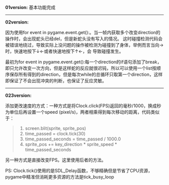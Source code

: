 **01version:** 基本功能完成
***
**02version:**

  因为使用for event in pygame.event.get():。当一帧内获取多个改变direction的操作时，会出现蛇头已经del，但是新蛇头没有写入的情况。
  这时碰撞检测代码会被错误地绕过，导致实际上没问题的操作被检测为碰撞到了身体，举例而言当向→时，快速地按下↓←或者快速地按下↑←，会
  导致碰撞发生。
  
  最初为for event in pygame.event.get():每一个direction的if语句添加了break，即只允许改变一次方向，但是这样蛇的反应就很迟钝，所以可以使用一个list按顺序保存所有得到的direction，但是每次while的总循环只取第一个direction，这样即保证了不会出现冲突的判断，也保证了反应灵敏。
  ***
  **023version:**
  
  添加更改速度的方式：一种方式是将Clock.click(FPS)返回的毫秒/1000，换成秒为单位后再设置一个speed (pixel/s)，两者相乘得到每次移动的距离，代码类似于：
  >  1. screen.blit(sprite, sprite_pos)
  >  2. time_passed = clock.tick(30)
  >  3. time_passed_seconds = time_passed / 1000.0
  >  4. sprite_pos += key_direction * sprite_speed * time_passed_seconds
  
  另一种方式是直接改变FPS。这里使用后者的方法。

PS:
  Clock.tick()使用的是SDL_Delay函数，不够精确但是节省了CPU资源，pygame中精准但消耗更多资源的方法是tick_busy_loop
